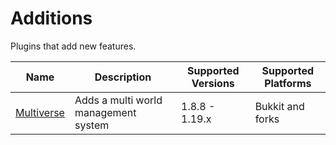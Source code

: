 # Additions

Plugins that add new features.

| Name | Description | Supported Versions | Supported Platforms |
| ---- | ----------- | ------------------ | ------------------- |
| [Multiverse](https://www.spigotmc.org/resources/multiverse-core.390/) | Adds a multi world management system | 1.8.8 - 1.19.x | Bukkit and forks |
